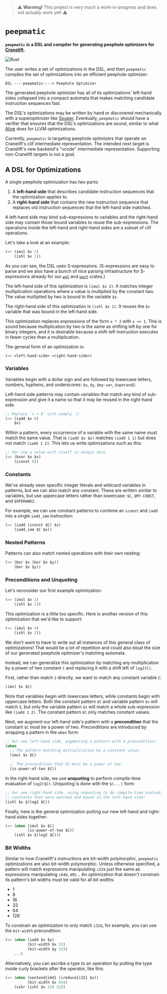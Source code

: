 > ⚠ **Warning!** This project is very much a work-in-progress and does not
> actually work yet! ⚠

# `peepmatic`

**`peepmatic` is a DSL and compiler for generating peephole optimizers for
[Cranelift][].**

![Rust](https://github.com/fitzgen/peepmatic/workflows/Rust/badge.svg)

The user writes a set of optimizations in the DSL, and then `peepmatic` compiles
the set of optimizations into an efficient peephole optimizer:

```
DSL ----peepmatic----> Peephole Optimizer
```

The generated peephole optimizer has all of its optimizations' left-hand sides
collapsed into a compact automata that makes matching candidate instruction
sequences fast.

The DSL's optimizations may be written by hand or discovered mechanically with a
superoptimizer like [Souper][]. Eventually, `peepmatic` should have a verifier
that ensures that the DSL's optimizations are sound, similar to what [Alive][]
does for LLVM optimizations.

Currently, `peepmatic` is targeting peephole optimizers that operate on
Cranelift's clif intermediate representation. The intended next target is
Cranelift's new backend's "vcode" intermediate representation. Supporting
non-Cranelift targets is not a goal.

[Cranelift]: https://github.com/bytecodealliance/wasmtime/tree/master/cranelift#readme
[Souper]: https://github.com/google/souper
[Alive]: https://github.com/AliveToolkit/alive2

## A DSL for Optimizations

A single peephole optimization has two parts:

1. A **left-hand side** that describes candidate instruction sequences that the
   optimization applies to.
2. A **right-hand side** that contains the new instruction sequence that
   replaces old instruction sequences that the left-hand side matched.

A left-hand side may bind sub-expressions to variables and the right-hand side
may contain those bound variables to reuse the sub-expressions. The operations
inside the left-hand and right-hand sides are a subset of clif operations.

Let's take a look at an example:

```lisp
(=> (imul $x 2)
    (ishl $x 1))
```

As you can see, the DSL uses S-expressions. (S-expressions are easy to parse and
we also have a bunch of nice parsing infrastructure for S-expressions already
for our [`wat`][wat] and [`wast`][wast] crates.)

[wat]: https://crates.io/crates/wat
[wast]: https://crates.io/crates/wast

The left-hand side of this optimization is `(imul $x 2)`. It matches integer
multiplication operations where a value is multiplied by the constant two. The
value multiplied by two is bound to the variable `$x`.

The right-hand side of this optimization is `(ishl $x 1)`. It reuses the `$x`
variable that was bound in the left-hand side.

This optimization replaces expressions of the form `x * 2` with `x << 1`. This
is sound because multiplication by two is the same as shifting left by one for
binary integers, and it is desirable because a shift-left instruction executes
in fewer cycles than a multiplication.

The general form of an optimization is:

```lisp
(=> <left-hand-side> <right-hand-side>)
```

### Variables

Variables begin with a dollar sign and are followed by lowercase letters,
numbers, hyphens, and underscores: `$x`, `$y`, `$my-var`, `$operand2`.

Left-hand side patterns may contain variables that match any kind of
sub-expression and give it a name so that it may be reused in the right-hand
side.

```lisp
;; Replace `x + 0` with simply `x`.
(=> (iadd $x 0)
    $x)
```

Within a pattern, every occurrence of a variable with the same name must match
the same value. That is `(iadd $x $x)` matches `(iadd 1 1)` but does not match
`(iadd 1 2)`. This lets us write optimizations such as this:

```lisp
;; Xor'ing a value with itself is always zero.
(=> (bxor $x $x)
    (iconst 0))
```

### Constants

We've already seen specific integer literals and wildcard variables in patterns,
but we can also match any constant. These are written similar to variables, but
use uppercase letters rather than lowercase: `$C`, `$MY-CONST`, and `$OPERAND2`.

For example, we can use constant patterns to combine an `iconst` and `iadd` into
a single `iadd_imm` instruction:

```lisp
(=> (iadd (iconst $C) $x)
    (iadd_imm $C $x))
```

### Nested Patterns

Patterns can also match nested operations with their own nesting:

```lisp
(=> (bor $x (bor $x $y))
    (bor $x $y))
```

### Preconditions and Unquoting

Let's reconsider our first example optimization:

```lisp
(=> (imul $x 2)
    (ishl $x 1))
```

This optimization is a little too specific. Here is another version of this
optimization that we'd like to support:

```lisp
(=> (imul $x 4)
    (ishl $x 2))
```

We don't want to have to write out all instances of this general class of
optimizations! That would be a lot of repetition and could also bloat the size
of our generated peephole optimizer's matching automata.

Instead, we can generalize this optimization by matching any multiplication by a
power of two constant `C` and replacing it with a shift left of `log2(C)`.

First, rather than match `2` directly, we want to match any constant variable `C`:

```lisp
(imul $x $C)
```

Note that variables begin with lowercase letters, while constants begin with
uppercase letters. Both the constant pattern `$C` and variable pattern `$x` will
match `5`, but only the variable pattern `$x` will match a whole sub-expression
like `(iadd 1 2)`. The constant pattern `$C` only matches constant values.

Next, we augment our left-hand side's pattern with a **precondition** that the
constant `$C` must be a power of two. Preconditions are introduced by wrapping
a pattern in the `when` form:

```lisp
;; Our new left-hand side, augmenting a pattern with a precondition!
(when
  ;; The pattern matching multiplication by a constant value.
  (imul $x $C)

  ;; The precondition that $C must be a power of two.
  (is-power-of-two $C))
 ```

In the right-hand side, we use **unquoting** to perform compile-time evaluation
of `log2($C)`. Unquoting is done with the `$(...)` form:

```lisp
;; Our new right-hand side, using unqouting to do compile-time evaluation of
;; constants that were matched and bound in the left-hand side!
(ishl $x $(log2 $C))
```

Finally, here is the general optimization putting our new left-hand and
right-hand sides together:

```lisp
(=> (when (imul $x $C)
          (is-power-of-two $C))
    (ishl $x $(log2 $C)))
```

### Bit Widths

Similar to how Cranelift's instructions are bit-width polymorphic, `peepmatic`
optimizations are also bit-width polymorphic. Unless otherwise specified, a
pattern will match expressions manipulating `i32`s just the same as expressions
manipulating `i64`s, etc... An optimization that doesn't constrain its pattern's
bit widths must be valid for all bit widths:

* 1
* 8
* 16
* 32
* 64
* 128

To constrain an optimization to only match `i32`s, for example, you can use the
`bit-width` precondition:

```lisp
(=> (when (iadd $x $y)
          (bit-width $x 32)
          (bit-width $y 32))
    ...)
```

Alternatively, you can ascribe a type to an operation by putting the type inside
curly brackets after the operator, like this:

```lisp
(=> (when (sextend{i64} (ireduce{i32} $x))
          (bit-width $x 64))
    (sshr (ishl $x 32) 32))
```
